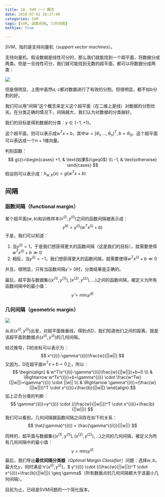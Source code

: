 ```yaml
---
title: 10. SVM（一）概念
date: 2018-07-02 16:27:00
categories: SVM
tags: [SVM, 函数间隔, 几何间隔]
mathjax: true

---
```


*SVM*，指的是支持向量机（*support vector machines*）。

支持向量机，假设数据是线性可分的，那么我们就能找到一个超平面，将数据分成两类。但是一旦线性可分，我们就可能找到无数的超平面，都可以将数据分成两类：

![](http://jackie-image.oss-cn-hangzhou.aliyuncs.com/18-7-3/83131877.jpg)

但是很明显，上图中虽然*a, c*都对数据进行了有效的分割。但很明显，都不如*b*分割的好。

我们可以用“间隔”这个概念来定义这个超平面（在二维上是线）对数据的分割优劣。在分类正确的情况下，间隔越大，我们认为对数据的分类越好。

我们的目标是得到数据的分类：$y \in \lbrace -1, +1 \rbrace$。

这个超平面，则可以表示成$w^Tx+b$，其中$w=[\theta_1, \ldots, \theta_n]^T, b=\theta_0$。这个超平面可以表达成一个$n+1$维向量。

判别函数：
$$
g(z)=\begin{cases}
+1, & \text{如果$z\geq0$} \\\
-1, & \text{otherwise}
\end{cases}
$$
假设则可以表示成：$h_{w,b}(x)=g(w^Tx+b)$



## 间隔

### 函数间隔（functional margin）

某个超平面$(w,b)$和训练样本$(x^{(i)}, y^{(i)})$之间的函数间隔被表示成：
$$
\hat{\gamma}^{(i)}=y^{(i)}(w^Tx^{(i)}+b)
$$
于是，我们可以知道：

1. 当$y^{(i)}=1$，于是我们想获得更大的函数间隔（这是我们的目标），就需要使得$w^Tx^{(i)}+b \gg 0$
2. 相反，当$y^{(i)}=-1$，我们想获得更大的函数间隔，就需要使得$w^Tx^{(i)}+b \ll 0$

并且，很明显，只有当函数间隔$\hat{\gamma}>0$时，分类结果是正确的。

最后，超平面与数据集$\lbrace (x^{(1)}, y^{(1)}), (x^{(2)}, y^{(2)}), \ldots \rbrace$之间的函数间隔，被定义为所有函数间隔中的最小值：
$$
\hat{\gamma}=\min_i\hat{\gamma}^{(i)}
$$


### 几何间隔（geometric margin）

![](http://jackie-image.oss-cn-hangzhou.aliyuncs.com/18-7-3/34659777.jpg)

从点$(x^{(i)}, y^{(i)})$出发，对超平面做垂线，得到点D，我们知道他们之间的距离，就是该超平面到数据点$(x^{(i)}, y^{(i)})$的几何间隔。

经过推导，D的坐标可以表示为：
$$
x^{(i)}-\gamma^{(i)}\frac{w}{||w||}
$$
又因为，D在超平面$w^Tx+b=0$上，所以：
$$
\begin{align}
& w^T(x^{(i)}-\gamma^{(i)}\frac{w}{||w||})+b=0 \\\
& \Rightarrow w^Tx^{(i)}+b=\gamma^{(i)} \cdot \frac{w^Tw}{||w||}=\gamma^{(i)} \cdot ||w|| \\\
& \Rightarrow \gamma^{(i)}=(\frac{w}{||w||})^T \cdot x^{(i)}+\frac{b}{||w||}
\end{align}
$$
加上正负分类的判断：
$$
\gamma^{(i)}=y^{(i)} \cdot ((\frac{w}{||w||})^T \cdot x^{(i)}+\frac{b}{||w||})
$$
我们可以看到，几何间隔跟函数间隔之间存在如下的关系：
$$
\hat{\gamma}^{(i)} = \frac{\gamma^{(i)}}{||w||}
$$


同样的，超平面与数据集$\lbrace (x^{(1)}, y^{(1)}), (x^{(2)}, y^{(2)}), \ldots \rbrace$之间的几何间隔，被定义为所有几何间隔中的最小值：
$$
\gamma=\min_i\gamma^{(i)}
$$
最后，我们导出**最优间隔分类器**（*Optimal Margin Classifier*）问题：选择$w, b$，最大化$\gamma$，同时满足$\forall(x^{(i)}, y^{(i)})$，$ y^{(i)} \cdot ((\frac{w}{||w||})^T \cdot x^{(i)}+\frac{b}{||w||}) \geq \gamma$（所有数据点的几何间隔都大于该最小几何间隔）。

目前为止，已经是SVM问题的一个简化版本。

